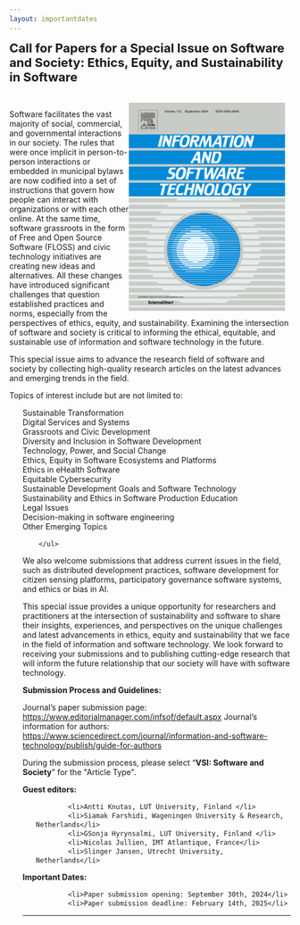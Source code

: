 ```yaml
---
layout: importantdates
---
```


<b style="font-size: 22px" id="SpecialIsuse">Call for Papers for a Special Issue on Software and Society: Ethics, Equity, and Sustainability in Software</b>

<br>


<img src="/assets/images/journal.PNG" alt="" style="float: right; margin-right: 10px;">


Software facilitates the vast majority of social, commercial, and governmental interactions in our society. The rules that were once implicit in person-to-person interactions or embedded in municipal bylaws are now codified into a set of instructions that govern how people can interact with organizations or with each other online. At the same time, software grassroots in the form of Free and Open Source Software (FLOSS) and civic technology initiatives are creating new ideas and alternatives. All these changes have introduced significant challenges that question established practices and norms, especially from the perspectives of ethics, equity, and sustainability. Examining the intersection of software and society is critical to informing the ethical, equitable, and sustainable use of information and software technology in the future.

This special issue aims to advance the research field of software and society by collecting high-quality research articles on the latest advances and emerging trends in the field.

Topics of interest include but are not limited to:

<ul style="list-style: none;">
            <li>Sustainable Transformation</li>
            <li>Digital Services and Systems</li>
            <li>Grassroots and Civic Development</li>
            <li>Diversity and Inclusion in Software Development</li>
            <li>Technology, Power, and Social Change</li>
            <li>Ethics, Equity in Software Ecosystems and Platforms</li>
            <li>Ethics in eHealth Software</li>
            <li>Equitable Cybersecurity</li>
            <li>Sustainable Development Goals and Software Technology</li>
            <li>Sustainability and Ethics in Software Production Education</li>
            <li>Legal Issues</li>
            <li>Decision-making in software engineering</li>
            <li>Other Emerging Topics</li>


        </ul>   

We also welcome submissions that address current issues in the field, such as distributed development practices, software development for citizen sensing platforms, participatory governance software systems, and ethics or bias in AI.

This special issue provides a unique opportunity for researchers and practitioners at the intersection of sustainability and software to share their insights, experiences, and perspectives on the unique challenges and latest advancements in ethics, equity and sustainability that we face in the field of information and software technology. We look forward to receiving your submissions and to publishing cutting-edge research that will inform the future relationship that our society will have with software technology.

<b> Submission Process and Guidelines:</b>

Journal’s paper submission page: <a href="https://www.editorialmanager.com/infsof/default.aspx" target="_blank">https://www.editorialmanager.com/infsof/default.aspx</a>
Journal’s information for authors: <a href="https://www.sciencedirect.com/journal/information-and-software-technology/publish/guide-for-authors" target="_blank">https://www.sciencedirect.com/journal/information-and-software-technology/publish/guide-for-authors</a>

During the submission process, please select “<b>VSI: Software and Society</b>” for the "Article Type".


<b> Guest editors: </b>

<ul style="list-style: none;">
  
            <li>Antti Knutas, LUT University, Finland </li>
            <li>Siamak Farshidi, Wageningen University & Research, Netherlands</li>
            <li>GSonja Hyrynsalmi, LUT University, Finland </li>
            <li>Nicolas Jullien, IMT Atlantique, France</li>
            <li>Slinger Jansen, Utrecht University, Netherlands</li>
  
</ul>   

<b> Important Dates: </b>

<ul style="list-style: none;">
  
            <li>Paper submission opening: September 30th, 2024</li>
            <li>Paper submission deadline: February 14th, 2025</li>
</ul>   



        
                 

<hr>





